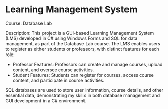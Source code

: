 # Learning Management System

Course: Database Lab

Description:
This project is a GUI-based Learning Management System (LMS) developed in C# using Windows Forms and SQL for data management, as part of the Database Lab course. The LMS enables users to register as either students or professors, with distinct features for each role:

* Professor Features: Professors can create and manage courses, upload content, and oversee course activities.
* Student Features: Students can register for courses, access course content, and participate in course activities.

SQL databases are used to store user information, course details, and other essential data, demonstrating my skills in both database management and GUI development in a C# environment.

